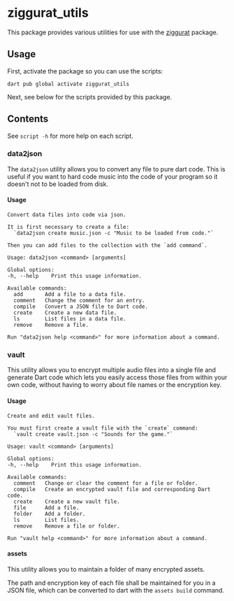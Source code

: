# ziggurat_utils

This package provides various utilities for use with the [ziggurat](https://pub.dev/packages/ziggurat) package.

## Usage

First, activate the package so you can use the scripts:

```shell
dart pub global activate ziggurat_utils
```

Next, see below for the scripts provided by this package.

## Contents

See `script -h` for more help on each script.

### data2json

The `data2json` utility allows you to convert any file to pure dart code. This is useful if you want to hard code music into the code of your program so it doesn't not to be loaded from disk.

#### Usage

```shell
Convert data files into code via json.

It is first necessary to create a file:
  `data2json create music.json -c "Music to be loaded from code."`

Then you can add files to the collection with the `add command`.

Usage: data2json <command> [arguments]

Global options:
-h, --help    Print this usage information.

Available commands:
  add       Add a file to a data file.
  comment   Change the comment for an entry.
  compile   Convert a JSON file to Dart code.
  create    Create a new data file.
  ls        List files in a data file.
  remove    Remove a file.

Run "data2json help <command>" for more information about a command.
```

### vault

This utility allows you to encrypt multiple audio files into a single file and generate Dart code which lets you easily access those files from within your own code, without having to worry about file names or the encryption key.

#### Usage

```shell
Create and edit vault files.

You must first create a vault file with the `create` command:
  `vault create vault.json -c "Sounds for the game."`

Usage: vault <command> [arguments]

Global options:
-h, --help    Print this usage information.

Available commands:
  comment   Change or clear the comment for a file or folder.
  compile   Create an encrypted vault file and corresponding Dart code.
  create    Create a new vault file.
  file      Add a file.
  folder    Add a folder.
  ls        List files.
  remove    Remove a file or folder.

Run "vault help <command>" for more information about a command.
```

#### assets

This utility allows you to maintain a folder of many encrypted assets.

The path and encryption key of each file shall be maintained for you in a JSON file, which can be converted to dart with the `assets build` command.
